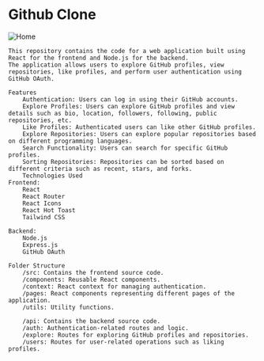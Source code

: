 # Github Clone

![Home](https://github.com/dharmenderchoudhary99/GitHub-Clone/assets/120792811/d898016c-be03-4a78-9d0d-d3c1ff8fc8d7)

    This repository contains the code for a web application built using React for the frontend and Node.js for the backend. 
    The application allows users to explore GitHub profiles, view repositories, like profiles, and perform user authentication using GitHub OAuth.

    Features
        Authentication: Users can log in using their GitHub accounts.
        Explore Profiles: Users can explore GitHub profiles and view details such as bio, location, followers, following, public repositories, etc.
        Like Profiles: Authenticated users can like other GitHub profiles.
        Explore Repositories: Users can explore popular repositories based on different programming languages.
        Search Functionality: Users can search for specific GitHub profiles.
        Sorting Repositories: Repositories can be sorted based on different criteria such as recent, stars, and forks.
        Technologies Used
    Frontend:
        React
        React Router
        React Icons
        React Hot Toast
        Tailwind CSS
   
    Backend: 
        Node.js
        Express.js
        GitHub OAuth
      
    Folder Structure
        /src: Contains the frontend source code.
        /components: Reusable React components.
        /context: React context for managing authentication.
        /pages: React components representing different pages of the application.
        /utils: Utility functions.
        
        /api: Contains the backend source code.
        /auth: Authentication-related routes and logic.
        /explore: Routes for exploring GitHub profiles and repositories.
        /users: Routes for user-related operations such as liking profiles.
